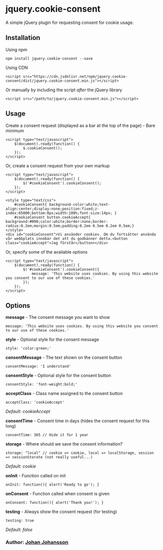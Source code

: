 # jquery.cookie-consent

A simple jQuery plugin for requesting consent for cookie usage.

## Installation

Using npm

	npm install jquery.cookie-consent --save

Using CDN

	<script src="https://cdn.jsdelivr.net/npm/jquery.cookie-consent/dist/jquery.cookie-consent.min.js"></script>

Or manually by including the script *after* the jQuery library

	<script src="/path/to/jquery.cookie-consent.min.js"></script>

## Usage

Create a consent request (displayed as a bar at the top of the page) - Bare minimum

	<script type="text/javascript">
		$(document).ready(function() {
			$.cookieConsent();
		});
	</script>

Or, create a consent request from your own markup

	<script type="text/javascript">
		$(document).ready(function() {
			$('#cookieConsent').cookieConsent();
		});
	</script>
	
	<style type="text/css">
		#cookieConsent{ background-color:white;text-align:center;display:none;position:fixed;z-index:65000;bottom:0px;width:100%;font-size:14px; }
		#cookieConsent button.cookieAccept{ background:#090;color:white;border:none;border-radius:0.2em;margin:0.5em;padding:0.2em 0.5em 0.2em 0.5em;}
	</style>
	<div id="cookieConsent">Vi använder cookies. Om du fortsätter använda vår webbplats innebär det att du godkänner detta.<button class="cookieAccept">Jag förstår</button></div>
	
Or, specify some of the available options

	<script type="text/javascript">
		$(document).ready(function() {
			$('#cookieConsent').cookieConsent({
				message: 'This website uses cookies. By using this website you consent to our use of these cookies.'
			});
		});
	</script>

## Options
**message** - The consent message you want to show

    message: 'This website uses cookies. By using this website you consent to our use of these cookies.'
	
**style** - Optional style for the consent message

    style: 'color:green;'

**consentMessage** - The text shown on the consent button

	consentMessage: 'I understand'
   
**consentStyle** - Optional style for the consent button

    consentStyle: 'font-weight:bold;'
	
**acceptClass** - Class name assigned to the consent button

    acceptClass: 'cookieAccept'

*Default: cookieAccept*

**consentTime** - Consent time in days (hides the consent request for this long)

    consentTime: 365 // Hide it for 1 year

**storage** - Where should we save the consent information?

    storage: "local" // cookie => cookie, local => localStorage, session => sessionStorate (not really useful...)

*Default: cookie*

**onInit** - Function called on init

    onInit: function(){ alert('Ready to go'); }

**onConsent** - Function called when consent is given

    onConsent: function(){ alert('Thank you!'); }

**testing** - Always show the consent request (for testing)

    testing: true

*Default: false*

### Author: [Johan Johansson](https://github.com/myspace-nu)
